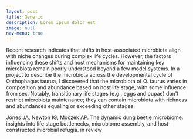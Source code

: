 ```yaml
---
layout: post
title: Generic
description: Lorem ipsum dolor est
image: null
nav-menu: true
---
```


Recent research indicates that shifts in host-associated microbiota align with niche changes during complex life cycles. However, the factors influencing these shifts and host mechanisms for maintaining key microbiota remain poorly understood beyond a few model systems. In a project to describe the microbiota across the developmental cycle of Onthophagus taurua, I discovered that the microbiota of O. taurus varies in composition and abundance based on host life stage, with some influence from sex. Notably, transitionary life stages (e.g., eggs and pupae) don't restrict microbiota maintenance; they can contain microbiota with richness and abundances equaling or exceeding other stages.

Jones JA, Newton IG, Moczek AP. The dynamic dung beetle microbiome: insights into life stage bottlenecks, microbiome assembly, and host-constructed microbial refugia. in review
